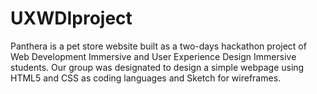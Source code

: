 # UXWDIproject
Panthera is a pet store website built as a two-days hackathon project of Web Development Immersive and User Experience Design Immersive students. Our group was designated to design a simple webpage using HTML5 and CSS as coding languages and Sketch for wireframes.
